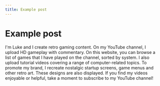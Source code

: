 ```yaml
---
title: Example post
---
```


# Example post

I'm Luke and I create retro gaming content. On my YouTube channel, I upload HD gameplay with commentary. On this website, you can browse a list of games that I have played on the channel, sorted by system. I also upload tutorial videos covering a range of computer-related topics. To promote my brand, I recreate nostalgic startup screens, game menus and other retro art. These designs are also displayed. If you find my videos enjoyable or helpful, take a moment to subscribe to my YouTube channel!
